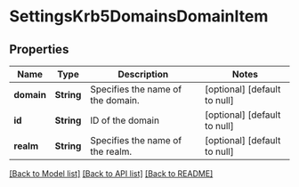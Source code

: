 # SettingsKrb5DomainsDomainItem

## Properties
Name | Type | Description | Notes
------------ | ------------- | ------------- | -------------
**domain** | **String** | Specifies the name of the domain. | [optional] [default to null]
**id** | **String** | ID of the domain | [optional] [default to null]
**realm** | **String** | Specifies the name of the realm. | [optional] [default to null]

[[Back to Model list]](../README.md#documentation-for-models) [[Back to API list]](../README.md#documentation-for-api-endpoints) [[Back to README]](../README.md)


